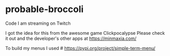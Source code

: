 # probable-broccoli
Code I am streaming on Twitch

I got the idea for this from the awesome game Clickpocalypse
Please check it out and the developer's other apps at https://minmaxia.com/

To build my menus I used # https://pypi.org/project/simple-term-menu/
